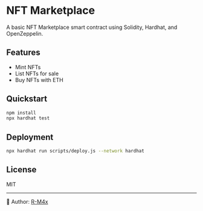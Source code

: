 # NFT Marketplace

A basic NFT Marketplace smart contract using Solidity, Hardhat, and OpenZeppelin.

## Features
- Mint NFTs
- List NFTs for sale
- Buy NFTs with ETH

## Quickstart
```bash
npm install
npx hardhat test
```

## Deployment
```bash
npx hardhat run scripts/deploy.js --network hardhat
```

## License
MIT

---

👤 Author: [R-M4x](https://github.com/R-M4x)
